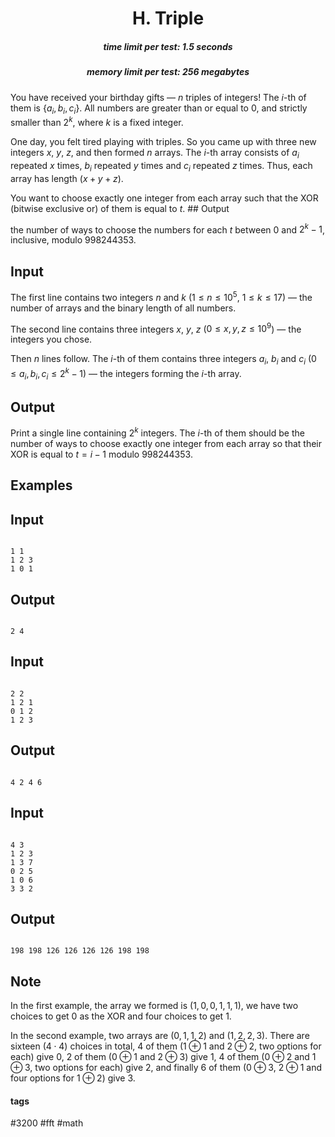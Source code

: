 <h1 style='text-align: center;'> H. Triple</h1>

<h5 style='text-align: center;'>time limit per test: 1.5 seconds</h5>
<h5 style='text-align: center;'>memory limit per test: 256 megabytes</h5>

You have received your birthday gifts — $n$ triples of integers! The $i$-th of them is $\lbrace a_{i}, b_{i}, c_{i} \rbrace$. All numbers are greater than or equal to $0$, and strictly smaller than $2^{k}$, where $k$ is a fixed integer.

One day, you felt tired playing with triples. So you came up with three new integers $x$, $y$, $z$, and then formed $n$ arrays. The $i$-th array consists of $a_i$ repeated $x$ times, $b_i$ repeated $y$ times and $c_i$ repeated $z$ times. Thus, each array has length $(x + y + z)$.

You want to choose exactly one integer from each array such that the XOR (bitwise exclusive or) of them is equal to $t$. ## Output

 the number of ways to choose the numbers for each $t$ between $0$ and $2^{k} - 1$, inclusive, modulo $998244353$.

## Input

The first line contains two integers $n$ and $k$ ($1 \leq n \leq 10^{5}$, $1 \leq k \leq 17$) — the number of arrays and the binary length of all numbers.

The second line contains three integers $x$, $y$, $z$ ($0 \leq x,y,z \leq 10^{9}$) — the integers you chose.

Then $n$ lines follow. The $i$-th of them contains three integers $a_{i}$, $b_{i}$ and $c_{i}$ ($0 \leq a_{i} , b_{i} , c_{i} \leq 2^{k} - 1$) — the integers forming the $i$-th array.

## Output

Print a single line containing $2^{k}$ integers. The $i$-th of them should be the number of ways to choose exactly one integer from each array so that their XOR is equal to $t = i-1$ modulo $998244353$.

## Examples

## Input


```

1 1
1 2 3
1 0 1

```
## Output


```

2 4 

```
## Input


```

2 2
1 2 1
0 1 2
1 2 3

```
## Output


```

4 2 4 6 

```
## Input


```

4 3
1 2 3
1 3 7
0 2 5
1 0 6
3 3 2

```
## Output


```

198 198 126 126 126 126 198 198 

```
## Note

In the first example, the array we formed is $(1, 0, 0, 1, 1, 1)$, we have two choices to get $0$ as the XOR and four choices to get $1$.

In the second example, two arrays are $(0, 1, 1, 2)$ and $(1, 2, 2, 3)$. There are sixteen $(4 \cdot 4)$ choices in total, $4$ of them ($1 \oplus 1$ and $2 \oplus 2$, two options for each) give $0$, $2$ of them ($0 \oplus 1$ and $2 \oplus 3$) give $1$, $4$ of them ($0 \oplus 2$ and $1 \oplus 3$, two options for each) give $2$, and finally $6$ of them ($0 \oplus 3$, $2 \oplus 1$ and four options for $1 \oplus 2$) give $3$.



#### tags 

#3200 #fft #math 